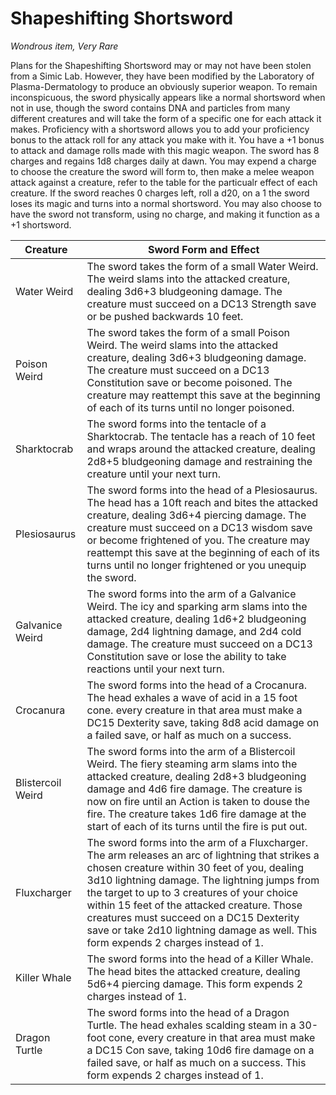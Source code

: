 # Shapeshifting Shortsword

*Wondrous item, Very Rare*

Plans for the Shapeshifting Shortsword may or may not have been stolen from a Simic Lab. However, they have been modified by the Laboratory of Plasma-Dermatology to produce an obviously superior weapon. To remain inconspicuous, the sword physically appears like a normal shortsword when not in use, though the sword contains DNA and particles from many different creatures and will take the form of a specific one for each attack it makes. Proficiency with a shortsword allows you to add your proficiency bonus to the attack roll for any attack you make with it. You have a +1 bonus to attack and damage rolls made with this magic weapon. The sword has 8 charges and regains 1d8 charges daily at dawn. You may expend a charge to choose the creature the sword will form to, then make a melee weapon attack against a creature, refer to the table for the particualr effect of each creature. If the sword reaches 0 charges left, roll a d20, on a 1 the sword loses its magic and turns into a normal shortsword. You may also choose to have the sword not transform, using no charge, and making it function as a +1 shortsword.

| Creature | Sword Form and Effect |
|----------|-----------------------|
| Water Weird | The sword takes the form of a small Water Weird. The weird slams into the attacked creature, dealing 3d6+3 bludgeoning damage. The creature must succeed on a DC13 Strength save or be pushed backwards 10 feet. |
| Poison Weird | The sword takes the form of a small Poison Weird. The weird slams into the attacked creature, dealing 3d6+3 bludgeoning damage. The creature must succeed on a DC13 Constitution save or become poisoned. The creature may reattempt this save at the beginning of each of its turns until no longer poisoned. |
| Sharktocrab | The sword forms into the tentacle of a Sharktocrab. The tentacle has a reach of 10 feet and wraps around the attacked creature, dealing 2d8+5 bludgeoning damage and restraining the creature until your next turn. |
| Plesiosaurus | The sword forms into the head of a Plesiosaurus. The head has a 10ft reach and bites the attacked creature, dealing 3d6+4 piercing damage. The creature must succeed on a DC13 wisdom save or become frightened of you. The creature may reattempt this save at the beginning of each of its turns until no longer frightened or you unequip the sword. |
| Galvanice Weird | The sword forms into the arm of a Galvanice Weird. The icy and sparking arm slams into the attacked creature, dealing 1d6+2 bludgeoning damage, 2d4 lightning damage, and 2d4 cold damage. The creature must succeed on a DC13 Constitution save or lose the ability to take reactions until your next turn. |
| Crocanura | The sword forms into the head of a Crocanura. The head exhales a wave of acid in a 15 foot cone. every creature in that area must make a DC15 Dexterity save, taking 8d8 acid damage on a failed save, or half as much on a success. |
| Blistercoil Weird | The sword forms into the arm of a Blistercoil Weird. The fiery steaming arm slams into the attacked creature, dealing 2d8+3 bludgeoning damage and 4d6 fire damage. The creature is now on fire until an Action is taken to douse the fire. The creature takes 1d6 fire damage at the start of each of its turns until the fire is put out. |
| Fluxcharger | The sword forms into the arm of a Fluxcharger. The arm releases an arc of lightning that strikes a chosen creature within 30 feet of you, dealing 3d10 lightning damage. The lightning jumps from the target to up to 3 creatures of your choice within 15 feet of the attacked creature. Those creatures must succeed on a DC15 Dexterity save or take 2d10 lightning damage as well. This form expends 2 charges instead of 1. |
| Killer Whale | The sword forms into the head of a Killer Whale. The head bites the attacked creature, dealing 5d6+4 piercing damage. This form expends 2 charges instead of 1. |
| Dragon Turtle | The sword forms into the head of a Dragon Turtle. The head exhales scalding steam in a 30-foot cone, every creature in that area must make a DC15 Con save, taking 10d6 fire damage on a failed save, or half as much on a success. This form expends 2 charges instead of 1. |
